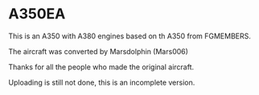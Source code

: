 # A350EA
This is an A350 with A380 engines based on th A350 from FGMEMBERS.

The aircraft was converted by Marsdolphin (Mars006)

Thanks for all the people who made the original aircraft.

Uploading is still not done, this is an incomplete version.
